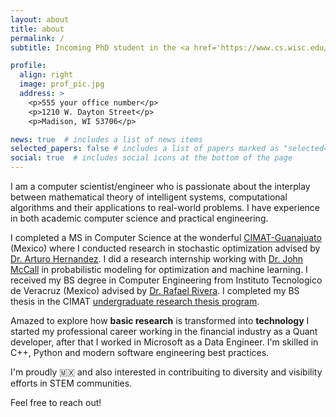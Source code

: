```yaml
---
layout: about
title: about
permalink: /
subtitle: Incoming PhD student in the <a href='https://www.cs.wisc.edu/'>Computer Sciences Dept.</a>-<a href='https://www.wisc.edu/'>University of Wisconsin-Madison</a>

profile:
  align: right
  image: prof_pic.jpg
  address: >
    <p>555 your office number</p>
    <p>1210 W. Dayton Street</p>
    <p>Madison, WI 53706</p>

news: true  # includes a list of news items
selected_papers: false # includes a list of papers marked as "selected={true}"
social: true  # includes social icons at the bottom of the page
---
```


I am a computer scientist/engineer who is passionate about the interplay between mathematical theory of intelligent systems, computational algorithms and their applications to real-world problems. I have experience in both academic computer science and practical engineering.

I completed a MS in Computer Science at the wonderful [CIMAT-Guanajuato](http://pcc.cimat.mx/) (Mexico) where I conducted research in stochastic optimization advised by [Dr. Arturo Hernandez](https://www.cimat.mx/~artha/). I did a research internship working with [Dr. John McCall](https://www3.rgu.ac.uk/dmstaff/mccall-john) in probabilistic modeling for optimization and machine learning. I received my BS degree in Computer Engineering from Instituto Tecnologico de Veracruz (Mexico) advised by [Dr. Rafael Rivera](https://scholar.google.com.mx/citations?hl=en&user=UoFV9LAAAAAJ). I completed my BS thesis in the CIMAT [undergraduate research thesis program](https://www.cimat.mx/es/node/714).

Amazed to explore how **basic research** is transformed into **technology** I started my professional career working in the financial industry as a Quant developer, after that I worked in Microsoft as a Data Engineer. I'm skilled in C++, Python and modern software engineering best practices.

I'm proudly :mexico: and also interested in contribuiting to diversity and visibility efforts in STEM communities. 

Feel free to reach out!